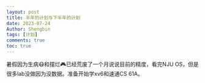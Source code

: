 ```yaml
---
layout: post
title: 半年的计划与下半年的计划 
date: 2023-07-24
Author: Shengbin 
tags: [计划]
comments: true
toc: true
---
```


暑假因为生病😷和摆烂🎮已经荒废了一个月说说目前的精度，看完NJU OS，但是很多lab没做因为没数据。准备开始学xv6和速通CS 61A。

